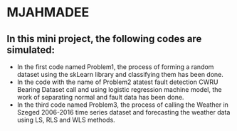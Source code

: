 # MJAHMADEE
 ## In this mini project, the following codes are simulated:
* In the first code named Problem1, the process of forming a random dataset using the skLearn library and classifying them has been done.
* In the code with the name of Problem2 atatest fault detection CWRU Bearing Dataset call and using logistic regression machine model, the work of separating normal and fault data has been done.
* In the third code named Problem3, the process of calling the Weather in Szeged 2006-2016 time series dataset and forecasting the weather data using LS, RLS and WLS methods.
